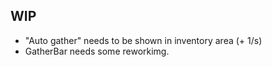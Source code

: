 ## WIP

- "Auto gather" needs to be shown in inventory area (+ 1/s)
- GatherBar needs some reworkimg.